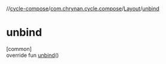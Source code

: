 //[cycle-compose](../../../index.md)/[com.chrynan.cycle.compose](../index.md)/[Layout](index.md)/[unbind](unbind.md)

# unbind

[common]\
override fun [unbind](unbind.md)()
